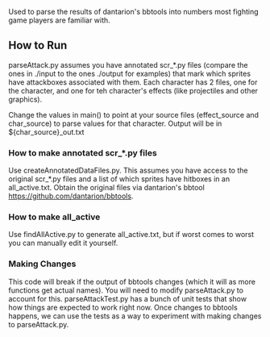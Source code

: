 Used to parse the results of dantarion's bbtools into numbers most fighting game players are familiar with.

## How to Run
parseAttack.py assumes you have annotated scr_*.py files (compare the ones in ./input to the ones ./output for examples) that mark which sprites have attackboxes associated with them. Each character has 2 files, one for the character, and one for teh character's effects (like projectiles and other graphics).

Change the values in main() to point at your source files (effect_source and char_source) to parse values for that character. Output will be in ${char_source}_out.txt

### How to make annotated scr_*.py files
Use createAnnotatedDataFiles.py. This assumes you have access to the original scr_*.py files and a list of which sprites have hitboxes in an all_active.txt. Obtain the original files via dantarion's bbtool https://github.com/dantarion/bbtools.

### How to make all_active
Use findAllActive.py to generate all_active.txt, but if worst comes to worst you can manually edit it yourself.

### Making Changes
This code will break if the output of bbtools changes (which it will as more functions get actual names). You will need to modify parseAttack.py to account for this. parseAttackTest.py has a bunch of unit tests that show how things are expected to work right now. Once changes to bbtools happens, we can use the tests as a way to experiment with making changes to parseAttack.py.
